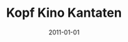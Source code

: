 ---
tags: album
title: Kopf Kino Kantaten
image: kopfkino.jpg
performers:
  - Judit Polgar, Klavier
  - 24 Klavierstücke von Tobias von Glenck
release: April 2011
label: Meta Records, DE
direction: Martin Pearson
ep: Peter Bürli, Radiostudio DRS 2 Zürich
bestellung: http://www.kopfkinokantaten.ch/
date: 2011-01-01
---